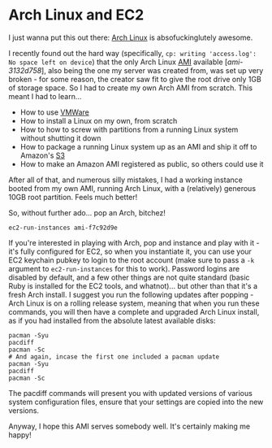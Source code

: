 Arch Linux and EC2
==================

I just wanna put this out there: [Arch Linux](http://archlinux.org/ "Arch Linux homepage")
is absofuckinglutely awesome.

I recently found out the hard way (specifically, `cp: writing 'access.log': No space left on
device`) that the only Arch Linux [AMI](http://developer.amazonwebservices.com/connect/kbcategory.jspa?categoryID=101 "Amazon Machine Image")
available [*ami-3132d758*], also being the one my server was created from, was
set up very broken - for some reason, the creator saw fit to give the root
drive only 1GB of storage space. So I had to create my own Arch AMI from
scratch. This meant I had to learn...

- How to use [VMWare](http://www.vmware.com/products/fusion/ "VMWare Fusion")
- How to install a Linux on my own, from scratch
- How to how to screw with partitions from a running Linux system without
    shutting it down
- How to package a running Linux system up as an AMI and ship it off to
    Amazon's [S3](http://aws.amazon.com/s3 "Amazon Simple Storage Service")
- How to make an Amazon AMI registered as public, so others could use it

After all of that, and numerous silly mistakes, I had a working instance
booted from my own AMI, running Arch Linux, with a (relatively) generous 10GB
root partition. Feels much better!

So, without further ado... pop an Arch, bitchez!

    ec2-run-instances ami-f7c92d9e

If you're interested in playing with Arch, pop and instance and play with it -
it's fully configured for EC2, so when you instantiate it, you can use your
EC2 keychain pubkey to login to the root account (make sure to pass a `-k`
argument to `ec2-run-instances` for this to work). Password logins are
disabled by default, and a few other things are not quite standard (basic Ruby
is installed for the EC2 tools, and whatnot)... but other than that it's a
fresh Arch install. I suggest you run the following updates after popping -
Arch Linux is on a rolling release system, meaning that when you run these
commands, you will then have a complete and upgraded Arch Linux install, as if
you had installed from the absolute latest available disks:

    pacman -Syu
    pacdiff
    pacman -Sc
    # And again, incase the first one included a pacman update
    pacman -Syu
    pacdiff
    pacman -Sc

The pacdiff commands will present you with updated versions of various system
configuration files, ensure that your settings are copied into the new
versions.

Anyway, I hope this AMI serves somebody well. It's certainly making me happy!